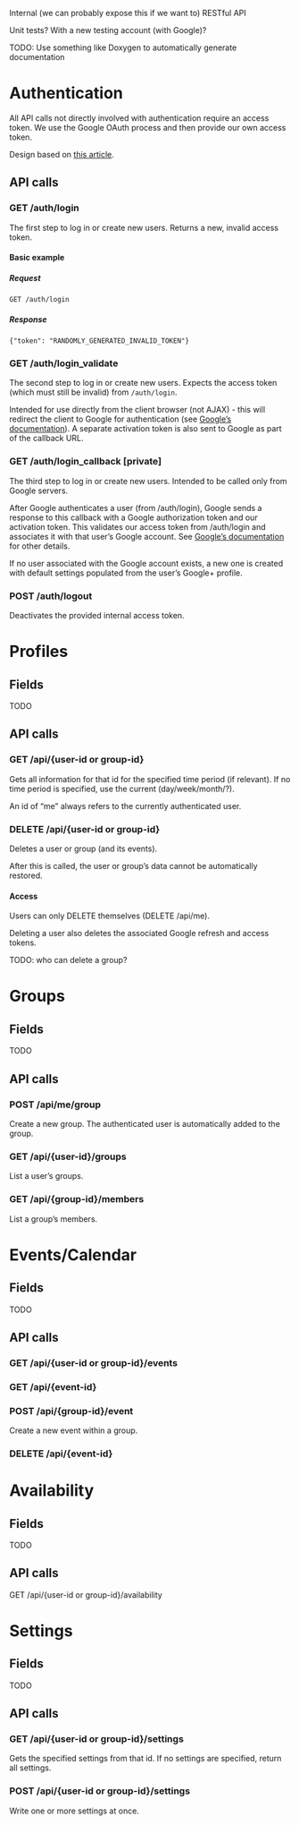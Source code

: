 Internal (we can probably expose this if we want to) RESTful API

Unit tests? With a new testing account (with Google)?

TODO: Use something like Doxygen to automatically generate documentation

# Authentication

All API calls not directly involved with authentication require an access token. We use the Google OAuth process and then provide our own access token.

Design based on [this article](http://broadcast.oreilly.com/2009/12/principles-for-standardized-rest-authentication.html).

## API calls

### GET /auth/login

The first step to log in or create new users. Returns a new, invalid access token.

#### Basic example

##### Request

    GET /auth/login

##### Response

    {"token": "RANDOMLY_GENERATED_INVALID_TOKEN"}

### GET /auth/login_validate

The second step to log in or create new users. Expects the access token (which must still be invalid) from `/auth/login`.

Intended for use directly from the client browser (not AJAX) - this will redirect the client to Google for authentication (see [Google’s documentation](https://developers.google.com/accounts/docs/OAuth2WebServer)). A separate activation token is also sent to Google as part of the callback URL.

### GET /auth/login_callback [private]

The third step to log in or create new users. Intended to be called only from Google servers.

After Google authenticates a user (from /auth/login), Google sends a response to this callback with a Google authorization token and our activation token. This validates our access token from /auth/login and associates it with that user’s Google account. See [Google’s documentation](https://developers.google.com/accounts/docs/OAuth2WebServer#handlingtheresponse) for other details.

If no user associated with the Google account exists, a new one is created with default settings populated from the user’s Google+ profile.

### POST /auth/logout

Deactivates the provided internal access token.

# Profiles

## Fields
TODO

## API calls

### GET /api/{user-id or group-id}

Gets all information for that id for the specified time period (if relevant). If no time period is specified, use the current (day/week/month/?).

An id of “me” always refers to the currently authenticated user.

### DELETE /api/{user-id or group-id}

Deletes a user or group (and its events).

After this is called, the user or group’s data cannot be automatically restored.

#### Access

Users can only DELETE themselves (DELETE /api/me). 

Deleting a user also deletes the associated Google refresh and access tokens.

TODO: who can delete a group?

# Groups

## Fields

TODO

## API calls

### POST /api/me/group

Create a new group. The authenticated user is automatically added to the group.

### GET /api/{user-id}/groups

List a user’s groups.

### GET /api/{group-id}/members

List a group’s members.

# Events/Calendar

## Fields

TODO

## API calls

### GET /api/{user-id or group-id}/events

### GET /api/{event-id}

### POST /api/{group-id}/event

Create a new event within a group.

### DELETE /api/{event-id}

# Availability

## Fields

TODO

## API calls

GET /api/{user-id or group-id}/availability

# Settings

## Fields

TODO

## API calls

### GET /api/{user-id or group-id}/settings

Gets the specified settings from that id. If no settings are specified, return all settings.

### POST /api/{user-id or group-id}/settings

Write one or more settings at once.
